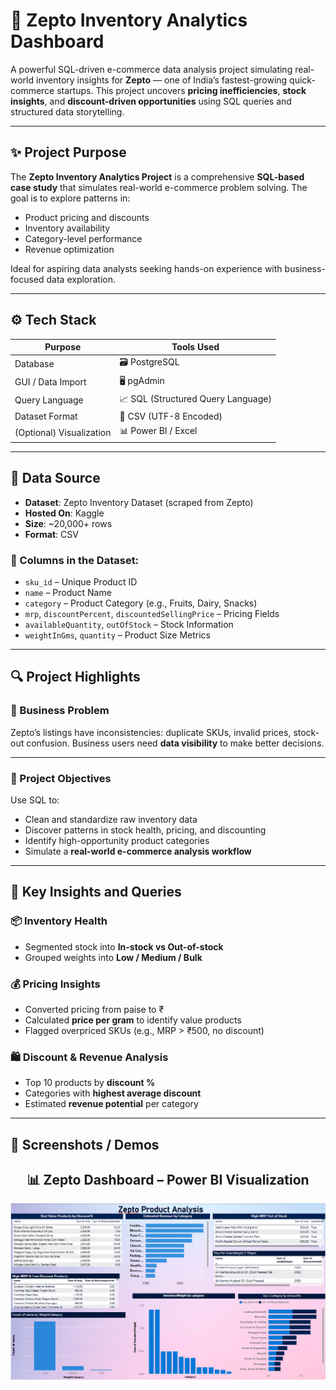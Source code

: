 # 🛒 Zepto Inventory Analytics Dashboard

A powerful SQL-driven e-commerce data analysis project simulating real-world inventory insights for **Zepto** — one of India’s fastest-growing quick-commerce startups. This project uncovers **pricing inefficiencies**, **stock insights**, and **discount-driven opportunities** using SQL queries and structured data storytelling.

---

## ✨ Project Purpose

The **Zepto Inventory Analytics Project** is a comprehensive **SQL-based case study** that simulates real-world e-commerce problem solving. The goal is to explore patterns in:

- Product pricing and discounts
- Inventory availability
- Category-level performance
- Revenue optimization

Ideal for aspiring data analysts seeking hands-on experience with business-focused data exploration.

---

## ⚙️ Tech Stack

| Purpose               | Tools Used                        |
|-----------------------|------------------------------------|
| Database              | 🗃️ PostgreSQL                     |
| GUI / Data Import     | 🖥️ pgAdmin                        |
| Query Language        | 📈 SQL (Structured Query Language) |
| Dataset Format        | 📄 CSV (UTF-8 Encoded)             |
| (Optional) Visualization | 📊 Power BI / Excel             |

---

## 📂 Data Source

- **Dataset**: Zepto Inventory Dataset (scraped from Zepto)
- **Hosted On**: Kaggle
- **Size**: ~20,000+ rows
- **Format**: CSV

### 📌 Columns in the Dataset:
- `sku_id` – Unique Product ID  
- `name` – Product Name  
- `category` – Product Category (e.g., Fruits, Dairy, Snacks)  
- `mrp`, `discountPercent`, `discountedSellingPrice` – Pricing Fields  
- `availableQuantity`, `outOfStock` – Stock Information  
- `weightInGms`, `quantity` – Product Size Metrics  

---

## 🔍 Project Highlights

### 🧩 Business Problem
Zepto’s listings have inconsistencies: duplicate SKUs, invalid prices, stock-out confusion. Business users need **data visibility** to make better decisions.

---

### 🎯 Project Objectives
Use SQL to:
- Clean and standardize raw inventory data  
- Discover patterns in stock health, pricing, and discounting  
- Identify high-opportunity product categories  
- Simulate a **real-world e-commerce analysis workflow**

---

## 🧠 Key Insights and Queries

### 📦 Inventory Health
- Segmented stock into **In-stock vs Out-of-stock**
- Grouped weights into **Low / Medium / Bulk**

### 💰 Pricing Insights
- Converted pricing from paise to ₹  
- Calculated **price per gram** to identify value products  
- Flagged overpriced SKUs (e.g., MRP > ₹500, no discount)

### 🛍️ Discount & Revenue Analysis
- Top 10 products by **discount %**
- Categories with **highest average discount**
- Estimated **revenue potential** per category

---

## 📸 Screenshots / Demos
<h2 align="center">📊 Zepto Dashboard – Power BI Visualization</h2>

<p align="center">
  <img src="Zepto Dashboard.png" width="1000">
</p>

